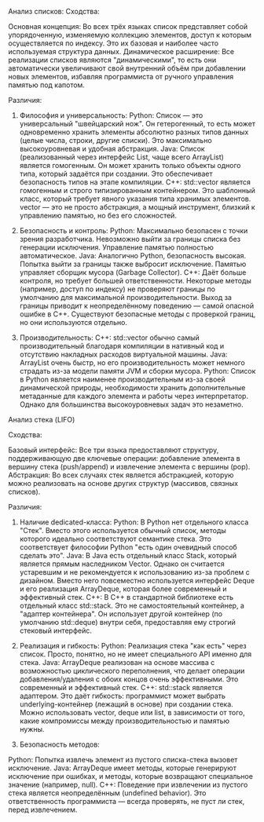 Анализ списков:
Сходства:

Основная концепция: Во всех трёх языках список представляет собой упорядоченную, изменяемую коллекцию элементов, доступ к которым осуществляется по индексу. Это их базовая и наиболее часто используемая структура данных.
Динамическое расширение: Все реализации списков являются "динамическими", то есть они автоматически увеличивают свой внутренний объём при добавлении новых элементов, избавляя программиста от ручного управления памятью под капотом.

Различия:

1. Философия и универсальность:
Python: Список — это универсальный "швейцарский нож". Он гетерогенный, то есть может одновременно хранить элементы абсолютно разных типов данных (целые числа, строки, другие списки). Это максимально высокоуровневая и удобная абстракция.
Java: Список (реализованный через интерфейс List, чаще всего ArrayList) является гомогенным. Он может хранить только объекты одного типа, который задаётся при создании. Это обеспечивает безопасность типов на этапе компиляции.
C++: std::vector является гомогенным и строго типизированным контейнером. Это шаблонный класс, который требует явного указания типа хранимых элементов. vector — это не просто абстракция, а мощный инструмент, близкий к управлению памятью, но без его сложностей.

2. Безопасность и контроль:
Python: Максимально безопасен с точки зрения разработчика. Невозможно выйти за границы списка без генерации исключения. Управление памятью полностью автоматическое.
Java: Аналогично Python, безопасность высокая. Попытка выйти за границы также выбросит исключение. Памятью управляет сборщик мусора (Garbage Collector).
C++: Даёт больше контроля, но требует большей ответственности. Некоторые методы (например, доступ по индексу) не проверяют границы по умолчанию для максимальной производительности. Выход за границы приводит к неопределённому поведению — самой опасной ошибке в C++. Существуют безопасные методы с проверкой границ, но они используются отдельно.

3. Производительность:
C++: std::vector обычно самый производительный благодаря компиляции в нативный код и отсутствию накладных расходов виртуальной машины.
Java: ArrayList очень быстр, но его производительность может немного страдать из-за модели памяти JVM и сборки мусора.
Python: Список в Python является наименее производительным из-за своей динамической природы, необходимости хранить дополнительные метаданные для каждого элемента и работы через интерпретатор. Однако для большинства высокоуровневых задач это незаметно.


Анализ стека (LIFO)

Сходства:

Базовый интерфейс: Все три языка предоставляют структуру, поддерживающую две ключевые операции: добавление элемента в вершину стека (push/append) и извлечение элемента с вершины (pop).
Абстракция: Во всех случаях стек является абстракцией, которую можно реализовать на основе других структур (массивов, связных списков).

Различия:
1. Наличие dedicated-класса:
Python: В Python нет отдельного класса "Стек". Вместо этого используется обычный список, методы которого идеально соответствуют семантике стека. Это соответствует философии Python "есть один очевидный способ сделать это".
Java: В Java есть отдельный класс Stack, который является прямым наследником Vector. Однако он считается устаревшим и не рекомендуется к использованию из-за проблем с дизайном. Вместо него повсеместно используется интерфейс Deque и его реализация ArrayDeque, которая более современный и эффективный стек.
C++: В C++ в стандартной библиотеке есть отдельный класс std::stack. Это не самостоятельный контейнер, а "адаптер контейнера". Он использует другой контейнер (по умолчанию std::deque) внутри себя, предоставляя ему строгий стековый интерфейс.

2. Реализация и гибкость:
Python: Реализация стека "как есть" через список. Просто, понятно, но не имеет специального API именно для стека.
Java: ArrayDeque реализован на основе массива с возможностью циклического переполнения, что делает операции добавления/удаления с обоих концов очень эффективными. Это современный и эффективный стек.
C++: std::stack является адаптером. Это даёт гибкость: программист может выбрать underlying-контейнер (лежащий в основе) при создании стека. Можно использовать vector, deque или list, в зависимости от того, какие компромиссы между производительностью и памятью нужны.

3. Безопасность методов:

Python: Попытка извлечь элемент из пустого списка-стека вызовет исключение.
Java: ArrayDeque имеет методы, которые генерируют исключение при ошибках, и методы, которые возвращают специальное значение (например, null).
C++: Поведение при извлечении из пустого стека является неопределённым (undefined behavior). Это ответственность программиста — всегда проверять, не пуст ли стек, перед извлечением.
